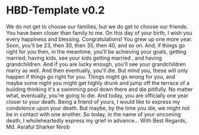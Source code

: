 # HBD-Template v0.2

We do not get to choose our families, but we do get to choose our friends. You have 
                    been closer than family to me. On this day of your birth, I wish you every happiness 
                    and blessing. Congratulations! You grew up one more year. Soon, you'll be 23, then 30, 
                    then 35, then 40, and so on. And, if things go right for you then, in the meantime, 
                    you'll be achieving your goals, getting married, having kids, see your kids getting married 
                    , and having grandchildren. And if you are lucky enough, you'll see your grandchildren marry 
                    as well. And then eventually, you'll die. But mind you, these will only happen if things 
                    go right for you. Things might go wrong for you, and maybe some night you might get highly 
                    drunk and jump off the terrace of a building thinking it's a swimming pool down there and 
                    die pitifully. No matter what, eventually, you're going to die. And today, you are 
                    officially one year closer to your death. Being a friend of yours, I would like to express 
                    my condolence upon your death. But maybe, by the time you die, we might not be in contact 
                    with one another. So today, in the name of your oncoming death, I wholeheartedly express 
                    my grief in advance... 
                    With Best Regards,
                    Md. Asraful Sharker Nirob  
</br>


